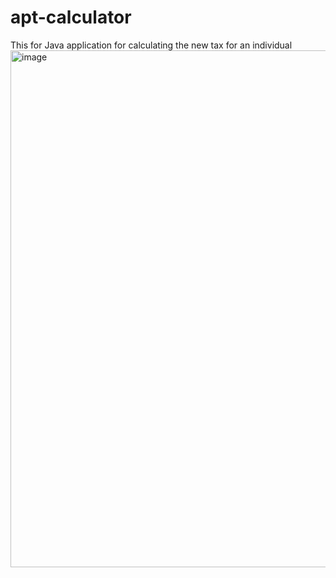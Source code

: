 # apt-calculator
This for Java application for calculating the new tax for an individual
<img width="827" alt="image" src="https://github.com/sankadilshan/apt-calculator/assets/38968983/4191f5b1-2885-4f91-9634-512434c3671d">
